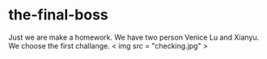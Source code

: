 # the-final-boss
Just we are make a homework.
We have two person Venice Lu and Xianyu.
We choose the first challange.
< img src = "checking.jpg" >
